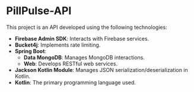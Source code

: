 # PillPulse-API
<p>This project is an API developed using the following technologies:</p>

<ul>
  <li><strong>Firebase Admin SDK</strong>: Interacts with Firebase services.</li>
  <li><strong>Bucket4j</strong>: Implements rate limiting.</li>
  <li><strong>Spring Boot</strong>:
    <ul>
      <li><strong>Data MongoDB</strong>: Manages MongoDB interactions.</li>
      <li><strong>Web</strong>: Develops RESTful web services.</li>
    </ul>
  </li>
  <li><strong>Jackson Kotlin Module</strong>: Manages JSON serialization/deserialization in Kotlin.</li>
  <li><strong>Kotlin</strong>: The primary programming language used.</li>
</ul>
